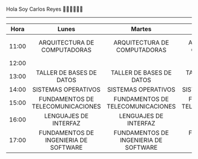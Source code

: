 Hola Soy Carlos Reyes 👨🏻‍💻👨🏻‍💻
_______________________________________________________________________________________________________________________________________________________________________________
|  Hora |                  Lunes                 |                 Martes                |               Miercoles               |                 Jueves                |            Viernes           |
|:-----:|:--------------------------------------:|:-------------------------------------:|:-------------------------------------:|:-------------------------------------:|:----------------------------:|
| 11:00 |      ARQUITECTURA DE COMPUTADORAS      |      ARQUITECTURA DE COMPUTADORAS     |      ARQUITECTURA DE COMPUTADORAS     |      ARQUITECTURA DE COMPUTADORAS     | ARQUITECTURA DE COMPUTADORAS |
| 12:00 |                                        |                                       |                                       |                                       |                              |
| 13:00 |        TALLER DE BASES DE DATOS        |        TALLER DE BASES DE DATOS       |        TALLER DE BASES DE DATOS       |        TALLER DE BASES DE DATOS       |                              |
| 14:00 |           SISTEMAS OPERATIVOS          |          SISTEMAS OPERATIVOS          |          SISTEMAS OPERATIVOS          |          SISTEMAS OPERATIVOS          |                              |
| 15:00 |   FUNDAMENTOS DE  TELECOMUNICACIONES   |   FUNDAMENTOS DE TELECOMUNICACIONES   |   FUNDAMENTOS DE TELECOMUNICACIONES   |   FUNDAMENTOS DE TELECOMUNICACIONES   |                              |
| 16:00 |          LENGUAJES DE INTERFAZ         |         LENGUAJES DE INTERFAZ         |         LENGUAJES DE INTERFAZ         |         LENGUAJES DE INTERFAZ         |                              |
| 17:00 | FUNDAMENTOS DE INGENIERIA  DE SOFTWARE | FUNDAMENTOS DE INGENIERIA DE SOFTWARE | FUNDAMENTOS DE INGENIERIA DE SOFTWARE | FUNDAMENTOS DE INGENIERIA DE SOFTWARE |                              |
